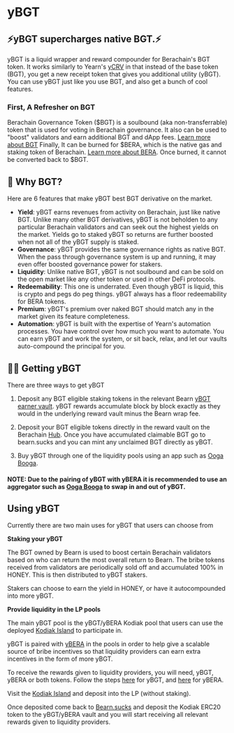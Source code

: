 # yBGT

## :zap:**yBGT supercharges native BGT.**:zap:

yBGT is a liquid wrapper and reward compounder for Berachain's BGT token. It works similarly to Yearn's [yCRV](https://docs.yearn.fi/getting-started/products/ylockers/ycrv/overview) in that instead of the base token (BGT), you get a new receipt token that gives you additional utility (yBGT). You can use yBGT just like you use BGT, and also get a bunch of cool features.

### First, A Refresher on BGT

Berachain Governance Token (\$BGT) is a soulbound (aka non-transferrable) token that is used for voting in Berachain governance. It also can be used to "boost" validators and earn additional BGT and dApp fees. [Learn more about BGT](https://docs.berachain.com/learn/pol/tokens/bgt) Finally, It can be burned for \$BERA, which is the native gas and staking token of Berachain. [Learn more about BERA](https://docs.berachain.com/learn/help/glossary#bera-token). Once burned, it cannot be converted back to \$BGT.

## 🤔 Why BGT?

Here are 6 features that make yBGT best BGT derivative on the market.

- **Yield**: yBGT earns revenues from activity on Berachain, just like native BGT. Unlike many other BGT derivatives, yBGT is not beholden to any particular Berachain validators and can seek out the highest yields on the market. Yields go to staked yBGT so returns are further boosted when not all of the yBGT supply is staked.
- **Governance**: yBGT provides the same governance rights as native BGT. When the pass through governance system is up and running, it may even offer boosted governance power for stakers.
- **Liquidity**: Unlike native BGT, yBGT is not soulbound and can be sold on the open market like any other token or used in other DeFi protocols.
- **Redeemability**: This one is underrated. Even though yBGT is liquid, this is crypto and pegs do peg things. yBGT always has a floor redeemability for BERA tokens.
- **Premium**: yBGT's premium over naked BGT should match any in the market given its feature completeness.
- **Automation**: yBGT is built with the expertise of Yearn's automation processes. You have control over how much you want to automate. You can earn yBGT and work the system, or sit back, relax, and let our vaults auto-compound the principal for you.

## 🧑‍🌾 Getting yBGT

There are three ways to get yBGT

1. Deposit any BGT eligible staking tokens in the relevant Bearn [yBGT earner vault](/docs/products/vaults.md). yBGT rewards accumulate block by block exactly as they would in the underlying reward vault minus the Bearn wrap fee.

2. Deposit your BGT eligible tokens directly in the reward vault on the Berachain [Hub](https://hub.berachain.com/vaults/). Once you have accumulated claimable BGT go to bearn.sucks and you can mint any unclaimed BGT directly as yBGT.

3. Buy yBGT through one of the liquidity pools using an app such as [Ooga Booga](https://app.oogabooga.io/).

#### **NOTE**: Due to the pairing of yBGT with yBERA it is recommended to use an aggregator such as [Ooga Booga](https://app.oogabooga.io/) to swap in and out of yBGT.

## Using yBGT

Currently there are two main uses for yBGT that users can choose from

**Staking your yBGT**

The BGT owned by Bearn is used to boost certain Berachain validators based on who can return the most overall return to Bearn. The bribe tokens received from validators are periodically sold off and accumulated 100% in HONEY. This is then distributed to yBGT stakers.

Stakers can choose to earn the yield in HONEY, or have it autocompounded into more yBGT.

**Provide liquidity in the LP pools**

The main yBGT pool is the yBGT/yBERA Kodiak pool that users can use the deployed [Kodiak Island](https://app.kodiak.finance/#/liquidity/pools/0x5347e5133b22A680Ee94b7e62803E848F8d8C92e?chain=berachain_mainnet) to participate in.

yBGT is paired with [yBERA](/docs/products/yBERA.md) in the pools in order to help give a scalable source of bribe incentives so that liquidity providers can earn extra incentives in the form of more yBGT.

To receive the rewards given to liquidity providers, you will need, yBGT, yBERA or both tokens. Follow the steps [here](/docs/products/yBGT.md#-getting-ybgt) for yBGT, and [here](/docs/products/yBERA.md#-getting-ybera) for yBERA.

Visit the [Kodiak Island](https://app.kodiak.finance/#/liquidity/pools/0x5347e5133b22A680Ee94b7e62803E848F8d8C92e?chain=berachain_mainnet) and deposit into the LP (without staking).

Once deposited come back to [Bearn.sucks](https://bearn.sucks/ybgt) and deposit the Kodiak ERC20 token to the yBGT/yBERA vault and you will start receiving all relevant rewards given to liquidity providers.